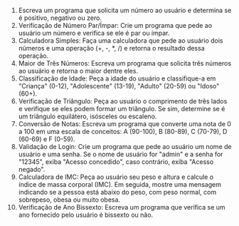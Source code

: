 1. Escreva um programa que solicita um número ao usuário e determina se é positivo, negativo ou zero.
2. Verificação de Número Par/Ímpar: Crie um programa que pede ao usuário um número e verifica se ele é par ou ímpar.
3. Calculadora Simples: Faça uma calculadora que pede ao usuário dois números e uma operação (+, -, \*, /) e retorna o resultado dessa operação.
4. Maior de Três Números: Escreva um programa que solicita três números ao usuário e retorna o maior dentre eles.
5. Classificação de Idade: Peça a idade do usuário e classifique-a em "Criança" (0-12), "Adolescente" (13-19), "Adulto" (20-59) ou "Idoso" (60+).
6. Verificação de Triângulo: Peça ao usuário o comprimento de três lados e verifique se eles podem formar um triângulo. Se sim, determine se é um triângulo equilátero, isósceles ou escaleno.
7. Conversão de Notas: Escreva um programa que converte uma nota de 0 a 100 em uma escala de conceitos: A (90-100), B (80-89), C (70-79), D (60-69) e F (0-59).
8. Validação de Login: Crie um programa que pede ao usuário um nome de usuário e uma senha. Se o nome de usuário for "admin" e a senha for "12345", exiba "Acesso concedido", caso contrário, exiba "Acesso negado".
9. Calculadora de IMC: Peça ao usuário seu peso e altura e calcule o índice de massa corporal (IMC). Em seguida, mostre uma mensagem indicando se a pessoa está abaixo do peso, com peso normal, com sobrepeso, obesa ou muito obesa.
10. Verificação de Ano Bissexto: Escreva um programa que verifica se um ano fornecido pelo usuário é bissexto ou não.
